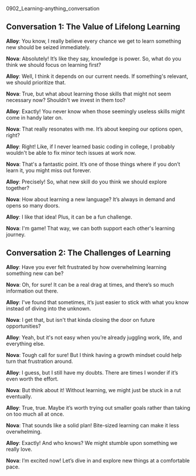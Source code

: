 
0902_Learning-anything_conversation


## Conversation 1: The Value of Lifelong Learning

**Alloy**: You know, I really believe every chance we get to learn something new should be seized immediately.

**Nova**: Absolutely! It’s like they say, knowledge is power. So, what do you think we should focus on learning first?

**Alloy**: Well, I think it depends on our current needs. If something's relevant, we should prioritize that.

**Nova**: True, but what about learning those skills that might not seem necessary now? Shouldn't we invest in them too?

**Alloy**: Exactly! You never know when those seemingly useless skills might come in handy later on.

**Nova**: That really resonates with me. It’s about keeping our options open, right?

**Alloy**: Right! Like, if I never learned basic coding in college, I probably wouldn't be able to fix minor tech issues at work now.

**Nova**: That's a fantastic point. It’s one of those things where if you don’t learn it, you might miss out forever.

**Alloy**: Precisely! So, what new skill do you think we should explore together?

**Nova**: How about learning a new language? It’s always in demand and opens so many doors.

**Alloy**: I like that idea! Plus, it can be a fun challenge.

**Nova**: I'm game! That way, we can both support each other's learning journey.

## Conversation 2: The Challenges of Learning

**Alloy**: Have you ever felt frustrated by how overwhelming learning something new can be?

**Nova**: Oh, for sure! It can be a real drag at times, and there’s so much information out there.

**Alloy**: I've found that sometimes, it’s just easier to stick with what you know instead of diving into the unknown.

**Nova**: I get that, but isn't that kinda closing the door on future opportunities?

**Alloy**: Yeah, but it's not easy when you’re already juggling work, life, and everything else.

**Nova**: Tough call for sure! But I think having a growth mindset could help turn that frustration around.

**Alloy**: I guess, but I still have my doubts. There are times I wonder if it’s even worth the effort.

**Nova**: But think about it! Without learning, we might just be stuck in a rut eventually.

**Alloy**: True, true. Maybe it’s worth trying out smaller goals rather than taking on too much all at once.

**Nova**: That sounds like a solid plan! Bite-sized learning can make it less overwhelming.

**Alloy**: Exactly! And who knows? We might stumble upon something we really love.

**Nova**: I’m excited now! Let’s dive in and explore new things at a comfortable pace.

